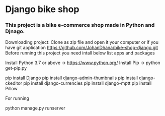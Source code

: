  # Django bike shop
### This project is a bike e-commerce  shop made in  Python and Djnago.

Downloading project:
Clone as zip file and open it your computer or if you have git application
https://github.com/JohanDhana/bike-shop-django.git
Before running this project you need intall below list apps and packages

Install Python 3.7 or above -> https://www.python.org/
Install Pip -> python get-pip.py

pip install Django
pip install django-admin-thumbnails
pip install django-ckeditor
pip install django-currencies
pip install django-mptt
pip install Pillow

For running

python manage.py runserver
